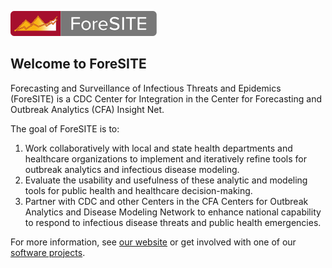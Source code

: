 [![ForeSITE Group](https://github.com/EpiForeSITE/software/blob/e82ed88f75e0fe5c0a1a3b38c2b94509f122019c/docs/assets/foresite-software-badge.svg)](https://github.com/EpiForeSITE)
## Welcome to ForeSITE

Forecasting and Surveillance of Infectious Threats and Epidemics (ForeSITE) is a CDC Center for Integration in the Center for Forecasting and Outbreak Analytics (CFA) Insight Net.

The goal of ForeSITE is to:

1. Work collaboratively with local and state health departments and healthcare organizations to implement and iteratively refine tools for outbreak analytics and infectious disease modeling.
2. Evaluate the usability and usefulness of these analytic and modeling tools for public health and healthcare decision-making.
3. Partner with CDC and other Centers in the CFA Centers for Outbreak Analytics and Disease Modeling Network to enhance national capability to respond to infectious disease threats and public health emergencies.

For more information, see [our website](https://epiforesite.github.io/ForeSITE_Website/) or get involved with one of our [software projects](https://github.com/EpiForeSITE/software).

